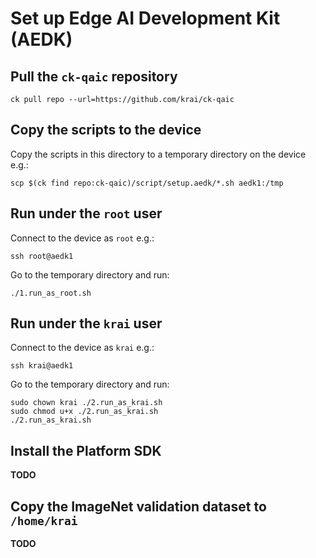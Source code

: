 # Set up Edge AI Development Kit (AEDK)

## Pull the `ck-qaic` repository

```
ck pull repo --url=https://github.com/krai/ck-qaic
```

## Copy the scripts to the device

Copy the scripts in this directory to a temporary directory on the device e.g.:

```
scp $(ck find repo:ck-qaic)/script/setup.aedk/*.sh aedk1:/tmp
```

## Run under the `root` user

Connect to the device as `root` e.g.:
```
ssh root@aedk1
```

Go to the temporary directory and run:
```
./1.run_as_root.sh
```

## Run under the `krai` user

Connect to the device as `krai` e.g.:
```
ssh krai@aedk1
```

Go to the temporary directory and run:
```
sudo chown krai ./2.run_as_krai.sh
sudo chmod u+x ./2.run_as_krai.sh
./2.run_as_krai.sh
```

## Install the Platform SDK
**TODO**

## Copy the ImageNet validation dataset to `/home/krai`
**TODO**
